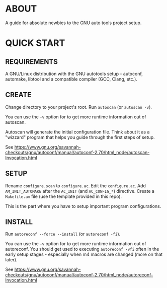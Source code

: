 # ABOUT

A guide for absolute newbies to the GNU auto tools project setup.

# QUICK START

REQUIREMENTS
------------

A GNU/Linux distribution with the GNU autotools setup - autoconf, automake,
libtool and a compatible compiler (GCC, Clang, etc.).

CREATE
------

Change directory to your project's root.
Run `autoscan` (or `autoscan -v`).

You can use the `-v` option for to get more runtime information out of autoscan.

Autoscan will generate the initial configuration file. Think about it as a
"wizzard" program that helps you guide through the first steps of setup.

See https://www.gnu.org/savannah-checkouts/gnu/autoconf/manual/autoconf-2.70/html_node/autoscan-Invocation.html

SETUP
-----

Rename `configure.scan` to `configure.ac`.
Edit the `configure.ac`.
Add `AM_INIT_AUTOMAKE` after the `AC_INIT` (and `AC_CONFIG_*`) directive.
Create a `Makefile.am` file (use the template provided in this repo).

This is the part where you have to setup important program configurations.

INSTALL
-------

Run `autoreconf --force --install` (or `autoreconf -fi`).

You can use the `-v` option for to get more runtime information out of
autoreconf. You should get used to executing `autoreconf -vfi` often in the early
setup stages - especially when m4 macros are changed (more on that later).

See https://www.gnu.org/savannah-checkouts/gnu/autoconf/manual/autoconf-2.70/html_node/autoreconf-Invocation.html
